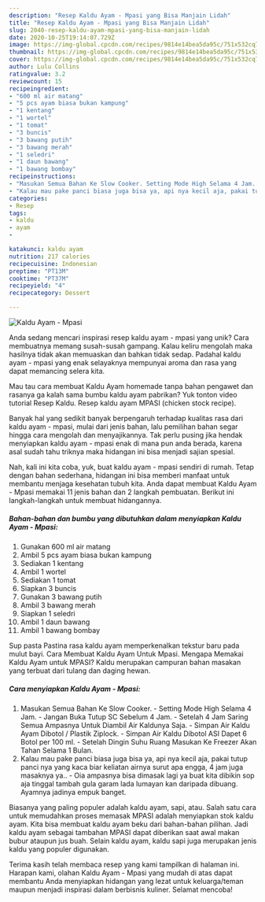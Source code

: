 ```yaml
---
description: "Resep Kaldu Ayam - Mpasi yang Bisa Manjain Lidah"
title: "Resep Kaldu Ayam - Mpasi yang Bisa Manjain Lidah"
slug: 2040-resep-kaldu-ayam-mpasi-yang-bisa-manjain-lidah
date: 2020-10-25T19:14:07.729Z
image: https://img-global.cpcdn.com/recipes/9814e14bea5da95c/751x532cq70/kaldu-ayam-mpasi-foto-resep-utama.jpg
thumbnail: https://img-global.cpcdn.com/recipes/9814e14bea5da95c/751x532cq70/kaldu-ayam-mpasi-foto-resep-utama.jpg
cover: https://img-global.cpcdn.com/recipes/9814e14bea5da95c/751x532cq70/kaldu-ayam-mpasi-foto-resep-utama.jpg
author: Lulu Collins
ratingvalue: 3.2
reviewcount: 15
recipeingredient:
- "600 ml air matang"
- "5 pcs ayam biasa bukan kampung"
- "1 kentang"
- "1 wortel"
- "1 tomat"
- "3 buncis"
- "3 bawang putih"
- "3 bawang merah"
- "1 seledri"
- "1 daun bawang"
- "1 bawang bombay"
recipeinstructions:
- "Masukan Semua Bahan Ke Slow Cooker. Setting Mode High Selama 4 Jam. Jangan Buka Tutup SC Sebelum 4 Jam. Setelah 4 Jam Saring Semua Ampasnya Untuk Diambil Air Kaldunya Saja. Simpan Air Kaldu Ayam Dibotol / Plastik Ziplock. Simpan Air Kaldu Dibotol ASI Dapet 6 Botol per 100 ml. Setelah Dingin Suhu Ruang Masukan Ke Freezer Akan Tahan Selama 1 Bulan."
- "Kalau mau pake panci biasa juga bisa ya, api nya kecil aja, pakai tutup panci nya yang kaca biar keliatan airnya surut apa engga, 4 jam juga masaknya ya.. Oia ampasnya bisa dimasak lagi ya buat kita dibikin sop aja tinggal tambah gula garam lada lumayan kan daripada dibuang. Ayamnya jadinya empuk banget."
categories:
- Resep
tags:
- kaldu
- ayam
- 

katakunci: kaldu ayam  
nutrition: 217 calories
recipecuisine: Indonesian
preptime: "PT13M"
cooktime: "PT37M"
recipeyield: "4"
recipecategory: Dessert

---
```



![Kaldu Ayam - Mpasi](https://img-global.cpcdn.com/recipes/9814e14bea5da95c/751x532cq70/kaldu-ayam-mpasi-foto-resep-utama.jpg)

Anda sedang mencari inspirasi resep kaldu ayam - mpasi yang unik? Cara membuatnya memang susah-susah gampang. Kalau keliru mengolah maka hasilnya tidak akan memuaskan dan bahkan tidak sedap. Padahal kaldu ayam - mpasi yang enak selayaknya mempunyai aroma dan rasa yang dapat memancing selera kita.

Mau tau cara membuat Kaldu Ayam homemade tanpa bahan pengawet dan rasanya ga kalah sama bumbu kaldu ayam pabrikan? Yuk tonton video tutorial Resep Kaldu. Resep kaldu ayam MPASI (chicken stock recipe).

Banyak hal yang sedikit banyak berpengaruh terhadap kualitas rasa dari kaldu ayam - mpasi, mulai dari jenis bahan, lalu pemilihan bahan segar hingga cara mengolah dan menyajikannya. Tak perlu pusing jika hendak menyiapkan kaldu ayam - mpasi enak di mana pun anda berada, karena asal sudah tahu triknya maka hidangan ini bisa menjadi sajian spesial.


Nah, kali ini kita coba, yuk, buat kaldu ayam - mpasi sendiri di rumah. Tetap dengan bahan sederhana, hidangan ini bisa memberi manfaat untuk membantu menjaga kesehatan tubuh kita. Anda dapat membuat Kaldu Ayam - Mpasi memakai 11 jenis bahan dan 2 langkah pembuatan. Berikut ini langkah-langkah untuk membuat hidangannya.

<!--inarticleads1-->

##### Bahan-bahan dan bumbu yang dibutuhkan dalam menyiapkan Kaldu Ayam - Mpasi:

1. Gunakan 600 ml air matang
1. Ambil 5 pcs ayam biasa bukan kampung
1. Sediakan 1 kentang
1. Ambil 1 wortel
1. Sediakan 1 tomat
1. Siapkan 3 buncis
1. Gunakan 3 bawang putih
1. Ambil 3 bawang merah
1. Siapkan 1 seledri
1. Ambil 1 daun bawang
1. Ambil 1 bawang bombay


Sup pasta Pastina rasa kaldu ayam memperkenalkan tekstur baru pada mulut bayi. Cara Membuat Kaldu Ayam Untuk Mpasi. Mengapa Memakai Kaldu Ayam untuk MPASI? Kaldu merupakan campuran bahan masakan yang terbuat dari tulang dan daging hewan. 

<!--inarticleads2-->

##### Cara menyiapkan Kaldu Ayam - Mpasi:

1. Masukan Semua Bahan Ke Slow Cooker. - Setting Mode High Selama 4 Jam. - Jangan Buka Tutup SC Sebelum 4 Jam. - Setelah 4 Jam Saring Semua Ampasnya Untuk Diambil Air Kaldunya Saja. - Simpan Air Kaldu Ayam Dibotol / Plastik Ziplock. - Simpan Air Kaldu Dibotol ASI Dapet 6 Botol per 100 ml. - Setelah Dingin Suhu Ruang Masukan Ke Freezer Akan Tahan Selama 1 Bulan.
1. Kalau mau pake panci biasa juga bisa ya, api nya kecil aja, pakai tutup panci nya yang kaca biar keliatan airnya surut apa engga, 4 jam juga masaknya ya.. - Oia ampasnya bisa dimasak lagi ya buat kita dibikin sop aja tinggal tambah gula garam lada lumayan kan daripada dibuang. Ayamnya jadinya empuk banget.


Biasanya yang paling populer adalah kaldu ayam, sapi, atau. Salah satu cara untuk memudahkan proses memasak MPASI adalah menyiapkan stok kaldu ayam. Kita bisa membuat kaldu ayam beku dari bahan-bahan pilihan. Jadi kaldu ayam sebagai tambahan MPASI dapat diberikan saat awal makan bubur ataupun jus buah. Selain kaldu ayam, kaldu sapi juga merupakan jenis kaldu yang populer digunakan. 

Terima kasih telah membaca resep yang kami tampilkan di halaman ini. Harapan kami, olahan Kaldu Ayam - Mpasi yang mudah di atas dapat membantu Anda menyiapkan hidangan yang lezat untuk keluarga/teman maupun menjadi inspirasi dalam berbisnis kuliner. Selamat mencoba!
